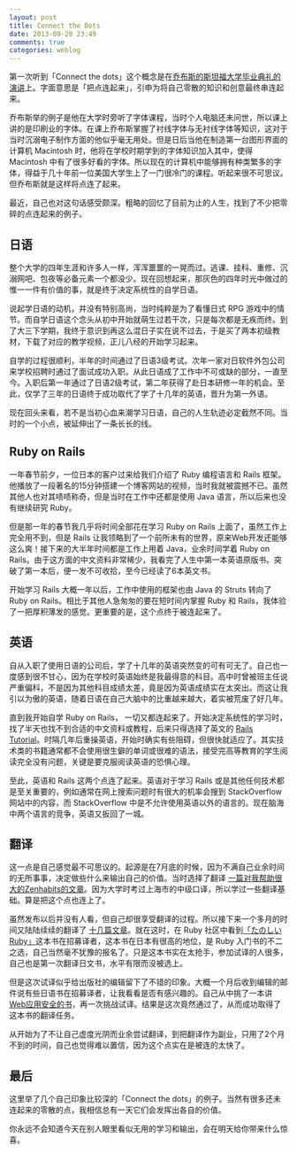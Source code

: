 ```yaml
---
layout: post
title: Connect the Dots
date: 2013-09-20 23:49
comments: true
categories: weblog
---
```


第一次听到「Connect the dots」这个概念是在[乔布斯的斯坦福大学毕业典礼的演讲](http://www.ted.com/talks/steve_jobs_how_to_live_before_you_die.html)上。字面意思是「把点连起来」，引申为将自己零散的知识和创意最终串连起来。

乔布斯举的例子是他在大学时旁听了字体课程，当时个人电脑还未问世，所以课上讲的是印刷业的字体。在课上乔布斯掌握了衬线字体与无衬线字体等知识，这对于当时沉溺电子制作方面的他似乎毫无用处。但是日后当他在制造第一台图形界面的计算机 Macintosh 时，他将在学校时期学到的字体知识加入其中，使得 Macintosh 中有了很多好看的字体。所以现在的计算机中能够拥有种类繁多的字体，得益于几十年前一位美国大学生上了一门很冷门的课程。听起来很不可思议。但乔布斯就是这样将点连了起来。

最近，自己也对这句话感受颇深。粗略的回忆了目前为止的人生，找到了不少把零碎的点连起来的例子。

<!-- more -->

## 日语

整个大学的四年生涯和许多人一样，浑浑噩噩的一晃而过。逃课、挂科、重修、沉溺网吧、包夜等必备元素一个都没少。现在回想起来，那灰色的四年时光中做过的惟一一件有价值的事，就是终于决定系统性的自学日语。

说起学日语的动机，并没有特别高尚，当时纯粹是为了看懂日式 RPG 游戏中的情节。而自学日语这个念头从初中开始就萌生过若干次，只是每次都是无疾而终。到了大三下学期，我终于意识到再这么混日子实在说不过去，于是买了两本初级教材，下载了对应的教学视频，正儿八经的开始学习起来。

自学的过程很顺利，半年的时间通过了日语3级考试。次年一家对日软件外包公司来学校招聘时通过了面试成功入职。从此日语成了工作中不可或缺的部分，一直至今。入职后第一年通过了日语2级考试，第二年获得了赴日本研修一年的机会。至此，仅学了三年的日语终于成功取代了学了十几年的英语，晋升为第一外语。

现在回头来看，若不是当初心血来潮学习日语，自己的人生轨迹必定截然不同。当时的一个小点，被延伸出了一条长长的线。

## Ruby on Rails

一年春节前夕，一位日本的客户过来给我们介绍了 Ruby 编程语言和 Rails 框架。他播放了一段著名的15分钟搭建一个博客网站的视频，当时我就被震撼不已。虽然其他人也对其啧啧称奇，但是当时在工作中还都是使用 Java 语言，所以后来也没有继续研究 Ruby。

但是那一年的春节我几乎将时间全部花在学习 Ruby on Rails 上面了，虽然工作上完全用不到，但是 Rails 让我领略到了一个前所未有的世界，原来Web开发还能够这么爽！接下来的大半年时间都是工作上用着 Java，业余时间学着 Ruby on Rails。由于这方面的中文资料非常稀少，我看完了人生中第一本英语原版书。突破了第一本后，便一发不可收拾，至今已经读了6本英文书。

开始学习 Rails 大概一年以后，工作中使用的框架也由 Java 的 Struts 转向了 Ruby on Rails。相比于其他人急匆匆的要在短时间内掌握 Ruby 和 Rails，我体验了一把厚积薄发的感觉。更重要的是，这个点终于被连起来了。

## 英语

自从入职了使用日语的公司后，学了十几年的英语突然变的可有可无了。自己也一度感到很不甘心，因为在学校时英语始终是我最得意的科目。高中时曾被班主任说严重偏科，不是因为其他科目成绩太差，竟是因为英语成绩实在太突出。而这让我引以为傲的英语，随着日语在自己大脑中的比重越来越大，着实被荒废了好几年。

直到我开始自学 Ruby on Rails， 一切又都连起来了。开始决定系统性的学习时，找了半天也找不到合适的中文资料或教程，后来只得选择了英文的 [Rails Tutorial](http://ruby.railstutorial.org)。时隔几年后重操英语，开始时确实有些阻碍，但很快就适应了。其实技术类的书籍通常都不会使用很生僻的单词或很难的语法，接受完高等教育的学生阅读完全没有问题，关键是要克服阅读英语的恐惧心理。

至此，英语和 Rails 这两个点连了起来。英语对于学习 Rails 或是其他任何技术都是至关重要的，例如通常在网上搜索问题时有很大的机率会搜到 StackOverflow 网站中的内容，而 StackOverflow 中是不允许使用英语以外的语言的。现在脑海中两个语言的竞争，英语又扳回了一城。

## 翻译

这一点是自己感觉最不可思议的。起源是在7月底的时候，因为不满自己业余时间的无所事事，决定做些什么来输出自己的价值。当时选择了翻译 [一篇对我帮助很大的Zenhabits的文章](http://jianshu.io/p/XzZ6LW)。因为大学时考过上海市的中级口译，所以学过一些翻译基础。算是把这个点也连上了。

虽然发布以后并没有人看，但自己却很享受翻译的过程。所以接下来一个多月的时间又陆陆续续的翻译了 [十几篇文章](http://jianshu.io/notebooks/40443/list)。就在这时，在 Ruby 社区中看到[「たのしいRuby」](http://www.ituring.com.cn/book/1237)这本书在招募译者，这本书在日本有很高的地位，是 Ruby 入门书的不二之选，自己当然毫不犹豫的报名了。只是这本书实在太抢手，参加试译的人很多，自己也是第一次翻译日文书，水平有限而没被选上。

但是这次试译似乎给出版社的编辑留下了不错的印象。大概一个月后收到编辑的邮件说有些日语书在招募译者，让我看看是否有感兴趣的。自己从中挑了一本讲[Web应用安全的书](http://www.ituring.com.cn/book/1249)，再一次挑战试译。结果是这次竟然通过了，从而成功取得了这本书的翻译任务。

从开始为了不让自己虚度光阴而业余尝试翻译，到把翻译作为副业，只用了2个月不到的时间，自己也觉得难以置信，因为这个点实在是被连的太快了。

## 最后

这里举了几个自己印象比较深的「Connect the dots」的例子。当然有很多还未连起来的零散的点，我相信总有一天它们会发挥出各自的价值。

你永远不会知道今天在别人眼里看似无用的学习和输出，会在明天给你带来什么惊喜。
